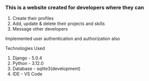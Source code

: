 ### This is a website created for developers where they can 
  1. Create their profiles
  2. Add, update & delete their projects and skills
  3. Message other developers

Implemented user authentication and authorization also

Technologies Used
  1. Django - 5.0.4
  2. Python - 3.12.0
  3. Database - sqlite3(development)
  4. IDE - VS Code
